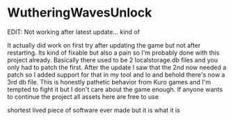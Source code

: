 # WutheringWavesUnlock
EDIT: Not working after latest update... kind of

It actually did work on first try after updating the game but not after restarting. Its kind of fixable but also a pain so I'm probably done with this project already. Basically there used to be 2 localstorage.db files and you only had to patch the first. After the update I saw that the 2nd now needed a patch so I added support for that in my tool and lo and behold there's now a 3rd db file. This is honestly pathetic behavior from Kuro games and I'm tempted to fight it but I don't care about the game enough. If anyone wants to continue the project all assets here are free to use

shortest lived piece of software ever made but it is what it is

